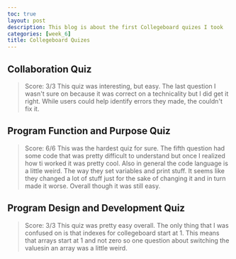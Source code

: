 ```yaml
---
toc: true
layout: post
description: This blog is about the first Collegeboard quizes I took
categories: [week_6]
title: Collegeboard Quizes
---
```

## Collaboration Quiz
> Score: 3/3
This quiz was interesting, but easy. The last question I wasn't sure on because it was correct on a technicality but I did get it right. While users could help identify errors they made, the couldn't fix it.

## Program Function and Purpose Quiz
> Score: 6/6
This was the hardest quiz for sure. The fifth question had some code that was pretty difficult to understand but once I realized how ti worked it was pretty cool. Also in general the code language is a little weird. The way they set variables and print stuff. It seems like they changed a lot of stuff just for the sake of changing it and in turn made it worse. Overall though it was still easy. 

## Program Design and Development Quiz
> Score: 3/3
This quiz was pretty easy overall. The only thing that I was confused on is that indexes for collegeboard start at 1. This means that arrays start at 1 and not zero so one question about switching the valuesin an array was a little weird. 